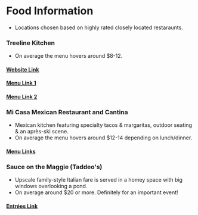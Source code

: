 # Food Information
* Locations chosen based on highly rated closely located restaraunts.

### Treeline Kitchen
* On average the menu hovers around $8-12. 

#### [Website Link](https://www.treelinekitchen.com/#modern-organic-thai)
#### [Menu Link 1](https://static1.squarespace.com/static/588588e33a0411d1d20aed40/t/5a80b3074192024c49aae7a7/1518383903594/1.jpg?format=1000w)
#### [Menu Link 2](https://static1.squarespace.com/static/588588e33a0411d1d20aed40/t/5a80b3320d92973fecf2c95c/1518383939174/2.jpg?format=1000w)

### Mi Casa Mexican Restaurant and Cantina
* Mexican kitchen featuring specialty tacos & margaritas, outdoor seating & an après-ski scene.
* On average the menu hovers around $12-14 depending on lunch/dinner.

#### [Menu Links](http://www.micasabreck.com/menu)

### Sauce on the Maggie (Taddeo's)

* Upscale family-style Italian fare is served in a homey space with big windows overlooking a pond.
* On average around $20 or more. Definitely for an important event!

#### [Entrées Link](https://sauceonthemaggie.com/dinner-menu/entrees/)

